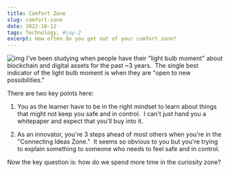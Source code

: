 ```yaml
---
title: Comfort Zone
slug: comfort-zone
date: 2022-10-12
tags: Technology, #jay-2
excerpt: How often do you get out of your comfort zone?
---
```


![img](https://s3.eu-west-1.amazonaws.com/media.socialchamp.io/users/631ce18ae12f5b7e27da4c25/posts/images/hNpnDHroe.jpeg)
I've been studying when people have their "light bulb moment" about blockchain and digital assets for the past ~3 years.  The single best indicator of the light bulb moment is when they are "open to new possibilities."

There are two key points here:

1) You as the learner have to be in the right mindset to learn about things that might not keep you safe and in control.  I can't just hand you a whitepaper and expect that you'll buy into it.

2) As an innovator, you're 3 steps ahead of most others when you're in the "Connecting Ideas Zone."  It seems so obvious to you but you're trying to explain something to someone who needs to feel safe and in control.

Now the key question is: how do we spend more time in the curiosity zone?
